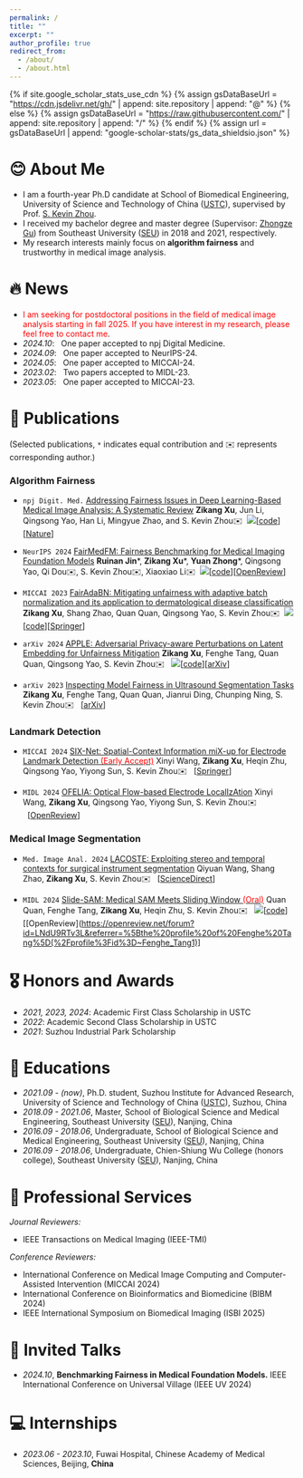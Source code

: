 ```yaml
---
permalink: /
title: ""
excerpt: ""
author_profile: true
redirect_from: 
  - /about/
  - /about.html
---
```


{% if site.google_scholar_stats_use_cdn %}
{% assign gsDataBaseUrl = "https://cdn.jsdelivr.net/gh/" | append: site.repository | append: "@" %}
{% else %}
{% assign gsDataBaseUrl = "https://raw.githubusercontent.com/" | append: site.repository | append: "/" %}
{% endif %}
{% assign url = gsDataBaseUrl | append: "google-scholar-stats/gs_data_shieldsio.json" %}

<span class='anchor' id='about-me'></span>

# 😊 About Me 

- I am a fourth-year Ph.D candidate at School of Biomedical Engineering, University of Science and Technology of China ([USTC](http://bme.ustc.edu.cn/)), supervised by Prof. [S. Kevin Zhou](https://sz.ustc.edu.cn/en/en_research_show/42.html).
- I received my bachelor degree and master degree (Supervisor: [Zhongze Gu](https://bme.seu.edu.cn/2011/1017/c463a12264/page.psp)) from Southeast University ([SEU](https://www.seu.edu.cn)) in 2018 and 2021, respectively.
- My research interests mainly focus on **algorithm fairness** and trustworthy in medical image analysis.

# 🔥 News

- <span style="color:red;">I am seeking for postdoctoral positions in the field of medical image analysis starting in fall 2025. If you have interest in my research, please feel free to contact me</span>.
- *2024.10*: &nbsp; One paper accepted to npj Digital Medicine.
- *2024.09*: &nbsp; One paper accepted to NeurIPS-24.
- *2024.05*: &nbsp; One paper accepted to MICCAI-24.
- *2023.02*: &nbsp; Two papers accepted to MIDL-23.
- *2023.05*: &nbsp; One paper accepted to MICCAI-23.

# 📝 Publications 
(Selected publications, `*` indicates equal contribution and ✉️ represents corresponding author.)

### Algorithm Fairness

- `npj Digit. Med.` [Addressing Fairness Issues in Deep Learning-Based Medical Image Analysis: A Systematic Review](https://www.nature.com/articles/s41746-024-01276-5)
**Zikang Xu**, Jun Li, Qingsong Yao, Han Li, Mingyue Zhao, and S. Kevin Zhou✉️&nbsp;&nbsp;[![](https://img.shields.io/github/stars/XuZikang/FairAdaBN.svg?label=Stars&style=social)](https://github.com/XuZikang/Awesome-MedIA-Fairness)[[code](https://github.com/XuZikang/Awesome-MedIA-Fairness)][[Nature](https://www.nature.com/articles/s41746-024-01276-5)]

- `NeurIPS 2024` [FairMedFM: Fairness Benchmarking for Medical Imaging Foundation Models](https://openreview.net/forum?id=CyrKKKN3fs&referrer=%5Bthe%20profile%20of%20Yuan%20Zhong%5D(%2Fprofile%3Fid%3D~Yuan_Zhong5))
**Ruinan Jin***, **Zikang Xu***, **Yuan Zhong***, Qingsong Yao, Qi Dou✉️, S. Kevin Zhou✉️, Xiaoxiao Li✉️&nbsp;&nbsp;[![](https://img.shields.io/github/stars/FairMedFM/FairMedFM.svg?label=Stars&style=social)](https://github.com/FairMedFM/FairMedFM)[[code](https://github.com/FairMedFM/FairMedFM)][[OpenReview](https://openreview.net/forum?id=CyrKKKN3fs&referrer=%5Bthe%20profile%20of%20Yuan%20Zhong%5D(%2Fprofile%3Fid%3D~Yuan_Zhong5))]

- `MICCAI 2023` [FairAdaBN: Mitigating unfairness with adaptive batch normalization and its application to dermatological disease classification](https://arxiv.org/pdf/2303.08325)
**Zikang Xu**, Shang Zhao, Quan Quan, Qingsong Yao, S. Kevin Zhou✉️&nbsp;&nbsp;[![](https://img.shields.io/github/stars/XuZikang/Awesome-MedIA-Fairness.svg?label=Stars&style=social)](https://github.com/XuZikang/FairAdaBN)[[code](https://github.com/XuZikang/FairAdaBN)][[Springer](https://link.springer.com/chapter/10.1007/978-3-031-43895-0_29)]

- `arXiv 2024` [APPLE: Adversarial Privacy-aware Perturbations on Latent Embedding for Unfairness Mitigation](https://arxiv.org/abs/2403.05114)
**Zikang Xu**, Fenghe Tang, Quan Quan, Qingsong Yao, S. Kevin Zhou✉️ &nbsp;&nbsp;[![](https://img.shields.io/github/stars/XuZikang/APPLE.svg?label=Stars&style=social)](https://github.com/XuZikang/APPLE)[[code](https://github.com/XuZikang/APPLE)][[arXiv](https://arxiv.org/abs/2403.05114)]

- `arXiv 2023` [Inspecting Model Fairness in Ultrasound Segmentation Tasks](https://arxiv.org/abs/2312.02501)
**Zikang Xu**, Fenghe Tang, Quan Quan, Jianrui Ding, Chunping Ning, S. Kevin Zhou✉️ &nbsp;&nbsp;[[arXiv](https://arxiv.org/abs/2312.02501)]

### Landmark Detection

- `MICCAI 2024` [SIX-Net: Spatial-Context Information miX-up for Electrode Landmark Detection <span style="color:red;">(Early Accept)</span>](https://link.springer.com/chapter/10.1007/978-3-031-72378-0_32)
Xinyi Wang, **Zikang Xu**, Heqin Zhu, Qingsong Yao, Yiyong Sun, S. Kevin Zhou✉️ &nbsp;&nbsp;[[Springer](https://link.springer.com/chapter/10.1007/978-3-031-72378-0_32)]

- `MIDL 2024` [OFELIA: Optical Flow-based Electrode LocalIzAtion](https://openreview.net/pdf?id=8245ExLB4I)
Xinyi Wang, **Zikang Xu**, Qingsong Yao, Yiyong Sun, S. Kevin Zhou✉️ &nbsp;&nbsp;[[OpenReview](https://openreview.net/pdf?id=8245ExLB4I)]

### Medical Image Segmentation

- `Med. Image Anal. 2024` [LACOSTE: Exploiting stereo and temporal contexts for surgical instrument segmentation](https://www.sciencedirect.com/science/article/pii/S0956566322008120)
Qiyuan Wang, Shang Zhao, **Zikang Xu**, S. Kevin Zhou✉️ &nbsp;&nbsp;[[ScienceDirect](https://www.sciencedirect.com/science/article/pii/S0956566322008120)]

- `MIDL 2024` [Slide-SAM: Medical SAM Meets Sliding Window <span style="color:red;">(Oral)</span>](https://openreview.net/forum?id=LNdU9RTv3L&referrer=%5Bthe%20profile%20of%20Fenghe%20Tang%5D(%2Fprofile%3Fid%3D~Fenghe_Tang1))
Quan Quan, Fenghe Tang, **Zikang Xu**, Heqin Zhu, S. Kevin Zhou✉️ &nbsp;&nbsp;[![](https://img.shields.io/github/stars/Curli-quan/Slide-SAM.svg?label=Stars&style=social)](https://github.com/Curli-quan/Slide-SAM)[[code](https://github.com/Curli-quan/Slide-SAM)][[OpenReview](https://openreview.net/forum?id=LNdU9RTv3L&referrer=%5Bthe%20profile%20of%20Fenghe%20Tang%5D(%2Fprofile%3Fid%3D~Fenghe_Tang1)]


# 🎖 Honors and Awards
- *2021, 2023, 2024*: Academic First Class Scholarship in USTC
- *2022*: Academic Second Class Scholarship in USTC
- *2021*: Suzhou Industrial Park Scholarship


# 📖 Educations
- *2021.09 - (now)*, Ph.D. student, Suzhou Institute for Advanced Research, University of Science and Technology of China ([USTC](http://en.ustc.edu.cn/)), Suzhou, China
- *2018.09 - 2021.06*, Master, School of Biological Science and Medical Engineering, Southeast University ([SEU](https://bme.seu.edu.cn)), Nanjing, China
- *2016.09 - 2018.06*, Undergraduate, School of Biological Science and Medical Engineering, Southeast University ([SEU](https://bme.seu.edu.cn)), Nanjing, China
- *2016.09 - 2018.06*, Undergraduate, Chien-Shiung Wu College (honors college), Southeast University ([SEU](https://wjx.seu.edu.cn)), Nanjing, China
  
# 💬 Professional Services
*Journal Reviewers:* 
- IEEE Transactions on Medical Imaging (IEEE-TMI)

*Conference Reviewers:* 
- International Conference on Medical Image Computing and Computer-Assisted Intervention (MICCAI 2024)
- International Conference on Bioinformatics and Biomedicine (BIBM 2024)
- IEEE International Symposium on Biomedical Imaging (ISBI 2025)

# 💬 Invited Talks
- *2024.10*, **Benchmarking Fairness in Medical Foundation Models.** IEEE International Conference on Universal Village (IEEE UV 2024)

# 💻 Internships
- *2023.06 - 2023.10*, Fuwai Hospital, Chinese Academy of Medical Sciences, Beijing, **China**

<p align="center">
<script type='text/javascript' id='clustrmaps' src='//www.clustrmaps.com/map_v2.png?d=qtEJcSB3vw0f7NNcLe1gxeHcW6EFllElVrIzSJhRCAo&cl=ffffff'></script>
<!--
<a href="https://clustrmaps.com/site/1bkj0" title="Visit tracker"><img src="//clustrmaps.com/map_v2.png?cl=ffffff&w=400&am=a&amp;t=tt&amp;d=023YIyttHQR8s08hPoPU7sutWj4yjTkXupp7BXqCOjM" /></a>
-->
</p>
